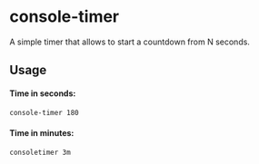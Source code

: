 # console-timer

A simple timer that allows to start a countdown from N seconds.

## Usage

#### Time in seconds:
```sh
console-timer 180
```

#### Time in minutes:
```sh
consoletimer 3m
```
